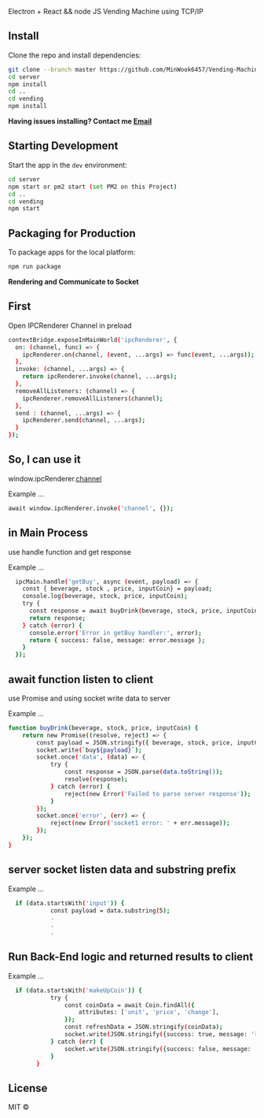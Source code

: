 
<p>
  Electron + React && node JS
  Vending Machine using TCP/IP
</p>

## Install
Clone the repo and install dependencies:

```bash
git clone --branch master https://github.com/MinWook6457/Vending-Machine-Using-TCPIP.git
cd server
npm install
cd ..
cd vending
npm install
```

**Having issues installing? Contact me [Email](minuk6457@gmail.com)**

## Starting Development

Start the app in the `dev` environment:

```bash
cd server
npm start or pm2 start (set PM2 on this Project)
cd ..
cd vending
npm start
```

## Packaging for Production

To package apps for the local platform:

```bash
npm run package
```

**Rendering and Communicate to Socket**

## First

Open IPCRenderer Channel in preload

```bash
contextBridge.exposeInMainWorld('ipcRenderer', {
  on: (channel, func) => {
    ipcRenderer.on(channel, (event, ...args) => func(event, ...args));
  },
  invoke: (channel, ...args) => {
    return ipcRenderer.invoke(channel, ...args);
  },
  removeAllListeners: (channel) => {
    ipcRenderer.removeAllListeners(channel);
  },
  send : (channel, ...args) => {
    ipcRenderer.send(channel, ...args);  
  }
});
```

## So, I can use it

window.ipcRenderer.[channel]('...args')

Example ...

```bash
await window.ipcRenderer.invoke('channel', {});
```

## in Main Process 

use handle function and get response

Example ...

```bash
  ipcMain.handle('getBuy', async (event, payload) => {
    const { beverage, stock , price, inputCoin} = payload;
    console.log(beverage, stock, price, inputCoin);
    try {
      const response = await buyDrink(beverage, stock, price, inputCoin);
      return response;
    } catch (error) {
      console.error('Error in getBuy handler:', error);
      return { success: false, message: error.message };
    }
  });
```

## await function listen to client

use Promise and using socket write data to server

Example ...

```bash
function buyDrink(beverage, stock, price, inputCoin) {
    return new Promise((resolve, reject) => {
        const payload = JSON.stringify({ beverage, stock, price, inputCoin });
        socket.write(`buy${payload}`);
        socket.once('data', (data) => {
            try {
                const response = JSON.parse(data.toString());
                resolve(response);
            } catch (error) {
                reject(new Error('Failed to parse server response'));
            }
        });
        socket.once('error', (err) => {
            reject(new Error('socket1 error: ' + err.message));
        });
    });
}
```

## server socket listen data and substring prefix 

Example ...

```bash
  if (data.startsWith('input')) {
            const payload = data.substring(5);
            .
            .
            .
```

## Run Back-End logic and returned results to client

Example ...

```bash
  if (data.startsWith('makeUpCoin')) {
            try {
                const coinData = await Coin.findAll({
                    attributes: ['unit', 'price', 'change'],
                });
                const refreshData = JSON.stringify(coinData);
                socket.write(JSON.stringify({success: true, message: '전체 화폐 데이터 전달', refreshData}));
            } catch (err) {
                socket.write(JSON.stringify({success: false, message: '화폐 데이터 전달 중 에러'}));
            }
        }
```

## License
MIT © 
